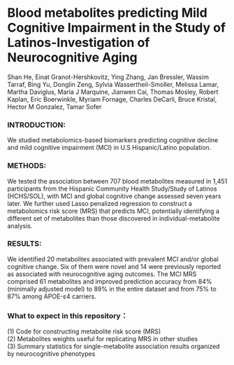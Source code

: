 # Blood metabolites predicting Mild Cognitive Impairment in the Study of Latinos-Investigation of Neurocognitive Aging

Shan He, Einat Granot-Hershkovitz, Ying Zhang, Jan Bressler, Wassim Tarraf, Bing Yu, Donglin Zeng, Sylvia Wassertheil-Smoller, Melissa Lamar, Martha Daviglus, Maria J Marquine, Jianwen Cai, Thomas Mosley, Robert Kaplan, Eric Boerwinkle, Myriam Fornage, Charles DeCarli, Bruce Kristal, Hector M Gonzalez, Tamar Sofer

### INTRODUCTION: 
We studied metabolomics-based biomarkers predicting cognitive decline and mild cognitive impairment (MCI) in U.S Hispanic/Latino population.

### METHODS: 
We tested the association between 707 blood metabolites measured in 1,451 participants from the Hispanic Community Health Study/Study of Latinos (HCHS/SOL), with MCI and global cognitive change assessed seven years later. We further used Lasso penalized regression to construct a metabolomics risk score (MRS) that predicts MCI, potentially identifying a different set of metabolites than those discovered in individual-metabolite analysis.  

### RESULTS: 
We identified 20 metabolites associated with prevalent MCI and/or global cognitive change. Six of them were novel and 14 were previously reported as associated with neurocognitive aging outcomes. The MCI MRS comprised 61 metabolites and improved prediction accuracy from 84% (minimally adjusted model) to 89% in the entire dataset and from 75% to 87% among APOE-ε4 carriers.

### What to expect in this repository：
(1) Code for constructing metabolite risk score (MRS)<br/>
(2) Metabolites weights useful for replicating MRS in other studies<br/>
(3) Summary statistics for single-metabolite association results organized by neurocognitive phenotypes<br/>
